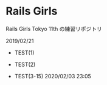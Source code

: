 # Rails Girls

Rails Girls Tokyo 11th の練習リポジトリ

2019/02/21

* TEST(1)

* TEST(2)

* TEST(3-15) 2020/02/03 23:05

